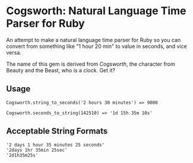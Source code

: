 # Cogsworth: Natural Language Time Parser for Ruby

An attempt to make a natural language time parser for Ruby so you can convert from something like "1 hour 20 min" to value in seconds, and vice versa.

The name of this gem is derived from *Cogsworth*, the character from Beauty and the Beast, who is a clock. Get it?

## Usage

    Cogsworth.string_to_seconds('2 hours 30 minutes') => 9000

    Cogsworth.seconds_to_string(142510) => '1d 15h 35m 10s'
    
## Acceptable String Formats

    '2 days 1 hour 35 minutes 25 seconds'
    '2days 1hr 35min 25sec'
    '2d1h35m25s'
    
